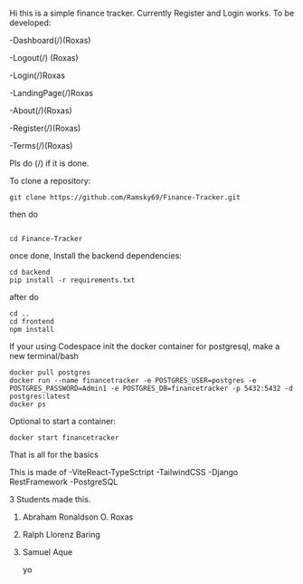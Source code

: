 Hi this is a simple finance tracker.
Currently Register and Login works.
To be developed:

-Dashboard(/)(Roxas)

-Logout(/) (Roxas)

-Login(/)Roxas

-LandingPage(/)Roxas

-About(/)(Roxas)

-Register(/)(Roxas)

-Terms(/)(Roxas)

Pls do (/) if it is done.


To clone a repository:

```
git clone https://github.com/Ramsky69/Finance-Tracker.git

```
then do
```

cd Finance-Tracker

```

once done, Install the backend dependencies:
```
cd backend
pip install -r requirements.txt
```

after do
```
cd ..
cd frontend
npm install
```
If your using Codespace init the docker container for postgresql,
make a new terminal/bash
```
docker pull postgres
docker run --name financetracker -e POSTGRES_USER=postgres -e POSTGRES_PASSWORD=Admin1 -e POSTGRES_DB=financetracker -p 5432:5432 -d postgres:latest
docker ps
```
Optional to start a container:
```
docker start financetracker
```
That is all for the basics

This is made of
-ViteReact-TypeSctript
-TailwindCSS
-Django RestFramework
-PostgreSQL

3 Students made this. 
1. Abraham Ronaldson O. Roxas
2. Ralph Llorenz Baring
3. Samuel Aque

   yo


